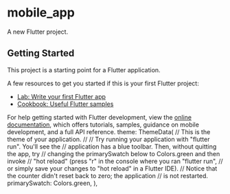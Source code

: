 # mobile_app

A new Flutter project.

## Getting Started

This project is a starting point for a Flutter application.

A few resources to get you started if this is your first Flutter project:

- [Lab: Write your first Flutter app](https://docs.flutter.dev/get-started/codelab)
- [Cookbook: Useful Flutter samples](https://docs.flutter.dev/cookbook)

For help getting started with Flutter development, view the
[online documentation](https://docs.flutter.dev/), which offers tutorials,
samples, guidance on mobile development, and a full API reference.
theme: ThemeData(
// This is the theme of your application.
//
// Try running your application with "flutter run". You'll see the
// application has a blue toolbar. Then, without quitting the app, try
// changing the primarySwatch below to Colors.green and then invoke
// "hot reload" (press "r" in the console where you ran "flutter run",
// or simply save your changes to "hot reload" in a Flutter IDE).
// Notice that the counter didn't reset back to zero; the application
// is not restarted.
primarySwatch: Colors.green,
),